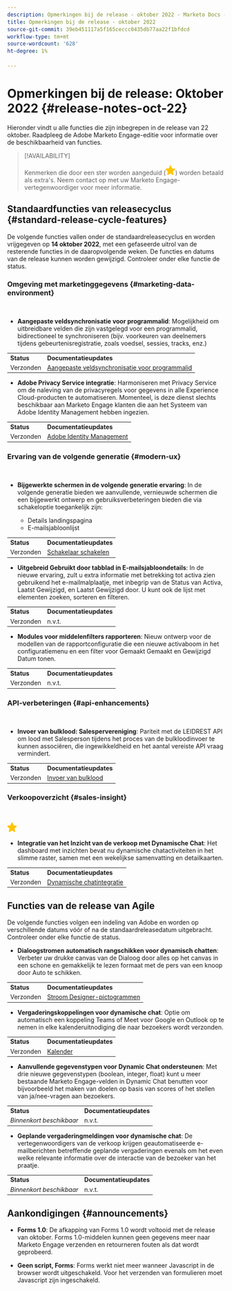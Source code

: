 ```yaml
---
description: Opmerkingen bij de release - oktober 2022 - Marketo Docs - Productdocumentatie
title: Opmerkingen bij de release - oktober 2022
source-git-commit: 39eb451117a5f165ceccc0435db77aa22f1bfdcd
workflow-type: tm+mt
source-wordcount: '628'
ht-degree: 1%

---
```


# Opmerkingen bij de release: Oktober 2022 {#release-notes-oct-22}

Hieronder vindt u alle functies die zijn inbegrepen in de release van 22 oktober. Raadpleeg de Adobe Marketo Engage-editie voor informatie over de beschikbaarheid van functies.

>[!AVAILABILITY]
>
>Kenmerken die door een ster worden aangeduid (![ster](assets/yellow-star.png)) worden betaald als extra&#39;s. Neem contact op met uw Marketo Engage-vertegenwoordiger voor meer informatie.

## Standaardfuncties van releasecyclus {#standard-release-cycle-features}

De volgende functies vallen onder de standaardreleasecyclus en worden vrijgegeven op **14 oktober 2022**, met een gefaseerde uitrol van de resterende functies in de daaropvolgende weken. De functies en datums van de release kunnen worden gewijzigd. Controleer onder elke functie de status.

### Omgeving met marketinggegevens {#marketing-data-environment}

</br>

* **Aangepaste veldsynchronisatie voor programmalid**: Mogelijkheid om uitbreidbare velden die zijn vastgelegd voor een programmalid, bidirectioneel te synchroniseren (bijv. voorkeuren van deelnemers tijdens gebeurtenisregistratie, zoals voedsel, sessies, tracks, enz.)

<table> 
  <tr> 
   <td><b>Status</b></td>
   <td><b>Documentatieupdates</b></td>
  </tr>
  <tr> 
   <td>Verzonden</td>
   <td><a href="/help/marketo/product-docs/core-marketo-concepts/programs/working-with-programs/program-member-custom-field-sync.md">Aangepaste veldsynchronisatie voor programmalid</a></td>
  </tr>
  </tbody>
</table>

* **Adobe Privacy Service integratie**: Harmoniseren met Privacy Service om de naleving van de privacyregels voor gegevens in alle Experience Cloud-producten te automatiseren. Momenteel, is deze dienst slechts beschikbaar aan Marketo Engage klanten die aan het Systeem van Adobe Identity Management hebben ingezien.

<table> 
  <tr> 
   <td><b>Status</b></td>
   <td><b>Documentatieupdates</b></td>
  </tr>
  <tr> 
   <td>Verzonden</td>
   <td><a href="/help/marketo/product-docs/administration/marketo-with-adobe-identity/adobe-identity-management-overview.md">Adobe Identity Management</a></td>
  </tr>
  </tbody>
</table>

### Ervaring van de volgende generatie {#modern-ux}

</br>

* **Bijgewerkte schermen in de volgende generatie ervaring**: In de volgende generatie bieden we aanvullende, vernieuwde schermen die een bijgewerkt ontwerp en gebruiksverbeteringen bieden die via schakeloptie toegankelijk zijn:

   * Details landingspagina
   * E-mailsjabloonlijst

<table> 
  <tr> 
   <td><b>Status</b></td>
   <td><b>Documentatieupdates</b></td>
  </tr>
  <tr> 
   <td>Verzonden</td>
   <td><a href="/help/marketo/product-docs/marketo-engage-modern-ux/toggle-switch.md">Schakelaar schakelen</a></td>
  </tr>
  </tbody>
</table>

* **Uitgebreid Gebruikt door tabblad in E-mailsjabloondetails**: In de nieuwe ervaring, zult u extra informatie met betrekking tot activa zien gebruikend het e-mailmalplaatje, met inbegrip van de Status van Activa, Laatst Gewijzigd, en Laatst Gewijzigd door. U kunt ook de lijst met elementen zoeken, sorteren en filteren.

<table> 
  <tr> 
   <td><b>Status</b></td>
   <td><b>Documentatieupdates</b></td>
  </tr>
  <tr> 
   <td>Verzonden</td>
   <td>n.v.t.</td>
  </tr>
  </tbody>
</table>

* **Modules voor middelenfilters rapporteren**: Nieuw ontwerp voor de modellen van de rapportconfiguratie die een nieuwe activaboom in het configuratiemenu en een filter voor Gemaakt Gemaakt en Gewijzigd Datum tonen.

<table> 
  <tr> 
   <td><b>Status</b></td>
   <td><b>Documentatieupdates</b></td>
  </tr>
  <tr> 
   <td>Verzonden</td>
   <td>n.v.t.</td>
  </tr>
  </tbody>
</table>

### API-verbeteringen {#api-enhancements}

</br>

* **Invoer van bulklood: Salespervereniging**: Pariteit met de LEIDREST API om lood met Salesperson tijdens het proces van de bulkloodinvoer te kunnen associëren, die ingewikkeldheid en het aantal vereiste API vraag vermindert.

<table> 
  <tr> 
   <td><b>Status</b></td>
   <td><b>Documentatieupdates</b></td>
  </tr>
  <tr> 
   <td>Verzonden</td>
   <td><a href="https://developers.marketo.com/rest-api/bulk-import/bulk-lead-import/">Invoer van bulklood</a></td>
  </tr>
  </tbody>
</table>

### Verkoopoverzicht {#sales-insight}

</br>

![(ster)](assets/yellow-star.png)

* **Integratie van het Inzicht van de verkoop met Dynamische Chat**: Het dashboard met inzichten bevat nu dynamische chatactiviteiten in het slimme raster, samen met een wekelijkse samenvatting en detailkaarten.

<table> 
  <tr> 
   <td><b>Status</b></td>
   <td><b>Documentatieupdates</b></td>
  </tr>
  <tr> 
   <td>Verzonden</td>
   <td><a href="/help/marketo/product-docs/marketo-sales-insight/msi-for-salesforce/features/dynamic-chat-integration.md">Dynamische chatintegratie</a></td>
  </tr>
  </tbody>
</table>

## Functies van de release van Agile

De volgende functies volgen een indeling van Adobe en worden op verschillende datums vóór of na de standaardreleasedatum uitgebracht. Controleer onder elke functie de status.

* **Dialoogstromen automatisch rangschikken voor dynamisch chatten**: Verbeter uw drukke canvas van de Dialoog door alles op het canvas in een schone en gemakkelijk te lezen formaat met de pers van een knoop door Auto te schikken.

<table> 
  <tr> 
   <td><b>Status</b></td>
   <td><b>Documentatieupdates</b></td>
  </tr>
  <tr> 
   <td>Verzonden</td>
   <td><a href="/help/marketo/product-docs/demand-generation/dynamic-chat/dialogues/stream-designer.md#stream-designer-icons">Stroom Designer-pictogrammen</a></td>
  </tr>
  </tbody>
</table>

* **Vergaderingskoppelingen voor dynamische chat**: Optie om automatisch een koppeling Teams of Meet voor Google en Outlook op te nemen in elke kalenderuitnodiging die naar bezoekers wordt verzonden.

<table> 
  <tr> 
   <td><b>Status</b></td>
   <td><b>Documentatieupdates</b></td>
  </tr>
  <tr> 
   <td>Verzonden</td>
   <td><a href="/help/marketo/product-docs/demand-generation/dynamic-chat/appointment-scheduling/calendar.md">Kalender</a></td>
  </tr>
  </tbody>
</table>

* **Aanvullende gegevenstypen voor Dynamic Chat ondersteunen**: Met drie nieuwe gegevenstypen (boolean, integer, float) kunt u meer bestaande Marketo Engage-velden in Dynamic Chat benutten voor bijvoorbeeld het maken van doelen op basis van scores of het stellen van ja/nee-vragen aan bezoekers.

<table> 
  <tr> 
   <td><b>Status</b></td>
   <td><b>Documentatieupdates</b></td>
  </tr>
  <tr> 
   <td><i>Binnenkort beschikbaar</i></td>
   <td>n.v.t.</td>
  </tr>
  </tbody>
</table>

* **Geplande vergaderingmeldingen voor dynamische chat**: De vertegenwoordigers van de verkoop krijgen geautomatiseerde e-mailberichten betreffende geplande vergaderingen evenals om het even welke relevante informatie over de interactie van de bezoeker van het praatje.

<table> 
  <tr> 
   <td><b>Status</b></td>
   <td><b>Documentatieupdates</b></td>
  </tr>
  <tr> 
   <td><i>Binnenkort beschikbaar</i></td>
   <td>n.v.t.</td>
  </tr>
  </tbody>
</table>

## Aankondigingen {#announcements}

* **Forms 1.0**: De afkapping van Forms 1.0 wordt voltooid met de release van oktober. Forms 1.0-middelen kunnen geen gegevens meer naar Marketo Engage verzenden en retourneren fouten als dat wordt geprobeerd.

* **Geen script, Forms**: Forms werkt niet meer wanneer Javascript in de browser wordt uitgeschakeld. Voor het verzenden van formulieren moet Javascript zijn ingeschakeld.
